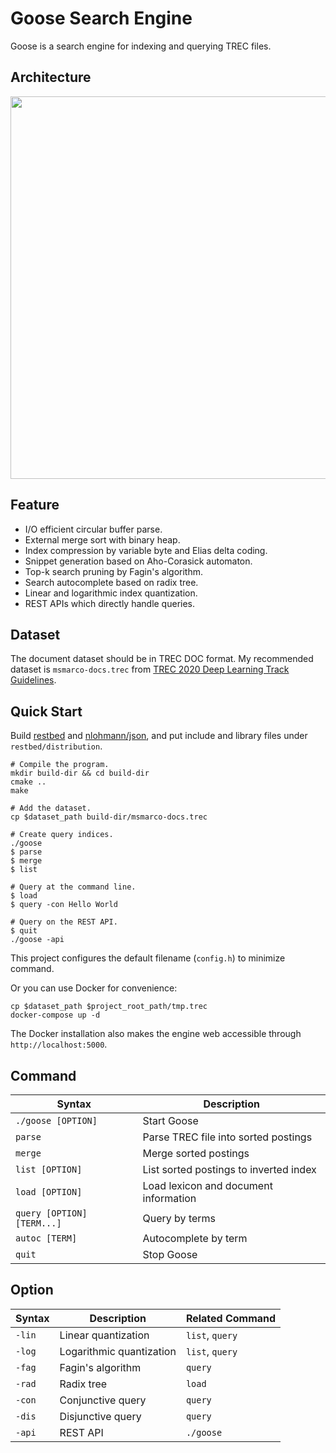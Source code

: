 # Goose Search Engine

Goose is a search engine for indexing and querying TREC files.

## Architecture
<img width="612" src="https://user-images.githubusercontent.com/61306456/153310330-df38ac05-1f0b-48cb-ab7e-76ef23afd6ab.png">

## Feature
* I/O efficient circular buffer parse.
* External merge sort with binary heap.
* Index compression by variable byte and Elias delta coding.
* Snippet generation based on Aho-Corasick automaton.
* Top-k search pruning by Fagin's algorithm.
* Search autocomplete based on radix tree.
* Linear and logarithmic index quantization.
* REST APIs which directly handle queries.

## Dataset
The document dataset should be in TREC DOC format. My recommended dataset is `msmarco-docs.trec` from [TREC 2020 Deep Learning Track Guidelines](https://microsoft.github.io/msmarco/TREC-Deep-Learning-2020).

## Quick Start
Build [restbed](https://github.com/Corvusoft/restbed) and [nlohmann/json](https://github.com/nlohmann/json), and put include and library files under `restbed/distribution`.
```shell
# Compile the program.
mkdir build-dir && cd build-dir
cmake ..
make

# Add the dataset.
cp $dataset_path build-dir/msmarco-docs.trec

# Create query indices.
./goose
$ parse
$ merge
$ list

# Query at the command line.
$ load
$ query -con Hello World

# Query on the REST API.
$ quit
./goose -api
```
This project configures the default filename (`config.h`) to minimize command.

Or you can use Docker for convenience:
```shell
cp $dataset_path $project_root_path/tmp.trec
docker-compose up -d
```
The Docker installation also makes the engine web accessible through `http://localhost:5000`.


## Command
| Syntax | Description |
| ----------- | ----------- |
| `./goose [OPTION]` | Start Goose |
| `parse` | Parse TREC file into sorted postings |
| `merge` | Merge sorted postings |
| `list [OPTION]` | List sorted postings to inverted index |
| `load [OPTION]` | Load lexicon and document information |
| `query [OPTION] [TERM...]` | Query by terms |
| `autoc [TERM]` | Autocomplete by term |
| `quit` | Stop Goose |

## Option
| Syntax | Description | Related Command |
| ----------- | ----------- | ----------- |
| `-lin` | Linear quantization | `list`, `query` |
| `-log` | Logarithmic quantization | `list`, `query` |
| `-fag` | Fagin's algorithm | `query` |
| `-rad` | Radix tree | `load` |
| `-con` | Conjunctive query | `query` |
| `-dis` | Disjunctive query | `query` |
| `-api` | REST API | `./goose` |
